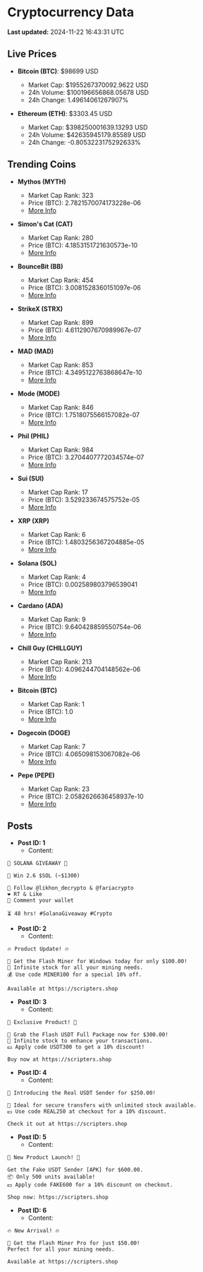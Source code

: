 # Cryptocurrency Data

**Last updated:** 2024-11-22 16:43:31 UTC

## Live Prices
- **Bitcoin (BTC)**: $98699 USD
  - Market Cap: $1955267370092.9622 USD
  - 24h Volume: $100196656868.05678 USD
  - 24h Change: 1.49614061267907%

- **Ethereum (ETH)**: $3303.45 USD
  - Market Cap: $398250001639.13293 USD
  - 24h Volume: $42635945179.85589 USD
  - 24h Change: -0.8053223175292633%

## Trending Coins
- **Mythos (MYTH)**
  - Market Cap Rank: 323
  - Price (BTC): 2.7821570074173228e-06
  - [More Info](https://www.coingecko.com/en/coins/mythos)

- **Simon's Cat (CAT)**
  - Market Cap Rank: 280
  - Price (BTC): 4.1853151721630573e-10
  - [More Info](https://www.coingecko.com/en/coins/simons-cat)

- **BounceBit (BB)**
  - Market Cap Rank: 454
  - Price (BTC): 3.0081528360151097e-06
  - [More Info](https://www.coingecko.com/en/coins/bouncebit)

- **StrikeX (STRX)**
  - Market Cap Rank: 899
  - Price (BTC): 4.6112907670989967e-07
  - [More Info](https://www.coingecko.com/en/coins/strike-x)

- **MAD (MAD)**
  - Market Cap Rank: 853
  - Price (BTC): 4.3495122763868647e-10
  - [More Info](https://www.coingecko.com/en/coins/mad-2)

- **Mode (MODE)**
  - Market Cap Rank: 846
  - Price (BTC): 1.7518075566157082e-07
  - [More Info](https://www.coingecko.com/en/coins/mode)

- **Phil (PHIL)**
  - Market Cap Rank: 984
  - Price (BTC): 3.2704407772034574e-07
  - [More Info](https://www.coingecko.com/en/coins/phil)

- **Sui (SUI)**
  - Market Cap Rank: 17
  - Price (BTC): 3.529233674575752e-05
  - [More Info](https://www.coingecko.com/en/coins/sui)

- **XRP (XRP)**
  - Market Cap Rank: 6
  - Price (BTC): 1.4803256367204885e-05
  - [More Info](https://www.coingecko.com/en/coins/xrp)

- **Solana (SOL)**
  - Market Cap Rank: 4
  - Price (BTC): 0.002589803796539041
  - [More Info](https://www.coingecko.com/en/coins/solana)

- **Cardano (ADA)**
  - Market Cap Rank: 9
  - Price (BTC): 9.640428859550754e-06
  - [More Info](https://www.coingecko.com/en/coins/cardano)

- **Chill Guy (CHILLGUY)**
  - Market Cap Rank: 213
  - Price (BTC): 4.096244704148562e-06
  - [More Info](https://www.coingecko.com/en/coins/chill-guy)

- **Bitcoin (BTC)**
  - Market Cap Rank: 1
  - Price (BTC): 1.0
  - [More Info](https://www.coingecko.com/en/coins/bitcoin)

- **Dogecoin (DOGE)**
  - Market Cap Rank: 7
  - Price (BTC): 4.065098153067082e-06
  - [More Info](https://www.coingecko.com/en/coins/dogecoin)

- **Pepe (PEPE)**
  - Market Cap Rank: 23
  - Price (BTC): 2.0582626636458937e-10
  - [More Info](https://www.coingecko.com/en/coins/pepe)

## Posts
- **Post ID: 1**
  - Content:
```
🚀 SOLANA GIVEAWAY 🚀

🎁 Win 2.6 $SOL (~$1300)

🤝 Follow @likhon_decrypto & @fariacrypto
❤️ RT & Like
💬 Comment your wallet

⏳ 48 hrs! #SolanaGiveaway #Crypto
```

- **Post ID: 2**
  - Content:
```
🔥 Product Update! 🔥

🚀 Get the Flash Miner for Windows today for only $100.00!
🔋 Infinite stock for all your mining needs.
💰 Use code MINER100 for a special 10% off.

Available at https://scripters.shop
```

- **Post ID: 3**
  - Content:
```
🎁 Exclusive Product! 🎁

💸 Grab the Flash USDT Full Package now for $300.00!
🎉 Infinite stock to enhance your transactions.
💵 Apply code USDT300 to get a 10% discount!

Buy now at https://scripters.shop
```

- **Post ID: 4**
  - Content:
```
💎 Introducing the Real USDT Sender for $250.00!

💼 Ideal for secure transfers with unlimited stock available.
💵 Use code REAL250 at checkout for a 10% discount.

Check it out at https://scripters.shop
```

- **Post ID: 5**
  - Content:
```
🚀 New Product Launch! 🚀

Get the Fake USDT Sender [APK] for $600.00.
📦 Only 500 units available!
💵 Apply code FAKE600 for a 10% discount on checkout.

Shop now: https://scripters.shop
```

- **Post ID: 6**
  - Content:
```
🔥 New Arrival! 🔥

💸 Get the Flash Miner Pro for just $50.00!
Perfect for all your mining needs.

Available at https://scripters.shop
```

